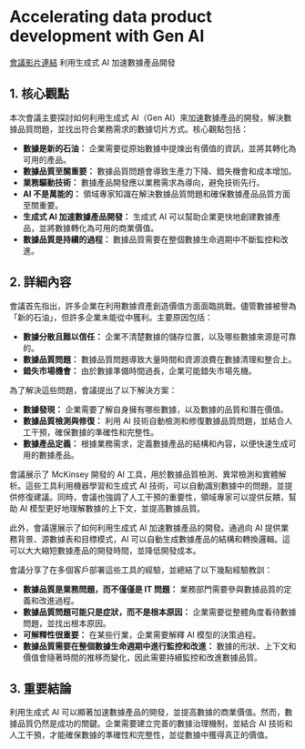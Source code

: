 # Accelerating data product development with Gen AI
[會議影片連結](https://www.youtube.com/watch?v=eLd5JSdy260)
利用生成式 AI 加速數據產品開發

## 1. 核心觀點

本次會議主要探討如何利用生成式 AI（Gen AI）來加速數據產品的開發，解決數據品質問題，並找出符合業務需求的數據切片方式。核心觀點包括：

*   **數據是新的石油：** 企業需要從原始數據中提煉出有價值的資訊，並將其轉化為可用的產品。
*   **數據品質至關重要：** 數據品質問題會導致生產力下降、錯失機會和成本增加。
*   **業務驅動技術：** 數據產品開發應以業務需求為導向，避免技術先行。
*   **AI 不是萬能的：** 領域專家知識在解決數據品質問題和確保數據產品品質方面至關重要。
*   **生成式 AI 加速數據產品開發：** 生成式 AI 可以幫助企業更快地創建數據產品，並將數據轉化為可用的商業價值。
*   **數據品質是持續的過程：** 數據品質需要在整個數據生命週期中不斷監控和改進。

## 2. 詳細內容

會議首先指出，許多企業在利用數據資產創造價值方面面臨挑戰。儘管數據被譽為「新的石油」，但許多企業未能從中獲利。主要原因包括：

*   **數據分散且難以信任：** 企業不清楚數據的儲存位置，以及哪些數據來源是可靠的。
*   **數據品質問題：** 數據品質問題導致大量時間和資源浪費在數據清理和整合上。
*   **錯失市場機會：** 由於數據準備時間過長，企業可能錯失市場先機。

為了解決這些問題，會議提出了以下解決方案：

*   **數據發現：** 企業需要了解自身擁有哪些數據，以及數據的品質和潛在價值。
*   **數據品質檢測與修復：** 利用 AI 技術自動檢測和修復數據品質問題，並結合人工干預，確保數據的準確性和完整性。
*   **數據產品定義：** 根據業務需求，定義數據產品的結構和內容，以便快速生成可用的數據產品。

會議展示了 McKinsey 開發的 AI 工具，用於數據品質檢測、異常檢測和實體解析。這些工具利用機器學習和生成式 AI 技術，可以自動識別數據中的問題，並提供修復建議。同時，會議也強調了人工干預的重要性，領域專家可以提供反饋，幫助 AI 模型更好地理解數據的上下文，並提高數據品質。

此外，會議還展示了如何利用生成式 AI 加速數據產品的開發。通過向 AI 提供業務背景、源數據表和目標模式，AI 可以自動生成數據產品的結構和轉換邏輯。這可以大大縮短數據產品的開發時間，並降低開發成本。

會議分享了在多個客戶部署這些工具的經驗，並總結了以下幾點經驗教訓：

*   **數據品質是業務問題，而不僅僅是 IT 問題：** 業務部門需要參與數據品質的定義和改進過程。
*   **數據品質問題可能只是症狀，而不是根本原因：** 企業需要從整體角度看待數據問題，並找出根本原因。
*   **可解釋性很重要：** 在某些行業，企業需要解釋 AI 模型的決策過程。
*   **數據品質需要在整個數據生命週期中進行監控和改進：** 數據的形狀、上下文和價值會隨著時間的推移而變化，因此需要持續監控和改進數據品質。

## 3. 重要結論

利用生成式 AI 可以顯著加速數據產品的開發，並提高數據的商業價值。然而，數據品質仍然是成功的關鍵。企業需要建立完善的數據治理機制，並結合 AI 技術和人工干預，才能確保數據的準確性和完整性，並從數據中獲得真正的價值。
